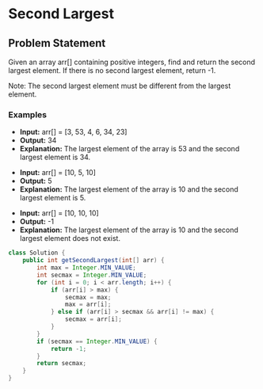 # Second Largest
## Problem Statement

Given an array arr[] containing positive integers, find and return the second largest element. If there is no second largest element, return -1.

Note: The second largest element must be different from the largest element.

### Examples
* **Input:** arr[] = [3, 53, 4, 6, 34, 23]
* **Output:** 34
* **Explanation:** The largest element of the array is 53 and the second largest element is 34.
  
- **Input:** arr[] = [10, 5, 10]
- **Output:** 5
- **Explanation:** The largest element of the array is 10 and the second largest element is 5.
  
+ **Input:** arr[] = [10, 10, 10]
+ **Output:** -1
+ **Explanation:** The largest element of the array is 10 and the second largest element does not exist.

```java
class Solution {
    public int getSecondLargest(int[] arr) {
        int max = Integer.MIN_VALUE;
        int secmax = Integer.MIN_VALUE;
        for (int i = 0; i < arr.length; i++) {
            if (arr[i] > max) {
                secmax = max;
                max = arr[i];
            } else if (arr[i] > secmax && arr[i] != max) {
                secmax = arr[i];
            }
        }
        if (secmax == Integer.MIN_VALUE) {
            return -1;
        }
        return secmax;
    }
}
